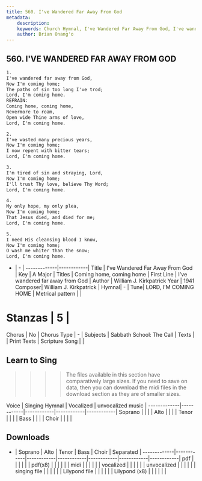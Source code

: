 ```yaml
---
title: 560. I've Wandered Far Away From God
metadata:
    description: 
    keywords: Church Hymnal, I've Wandered Far Away From God, I've wandered far away from God, Coming home, coming home
    author: Brian Onang'o
---
```



## 560. I'VE WANDERED FAR AWAY FROM GOD

```txt
1.
I've wandered far away from God, 
Now I'm coming home; 
The paths of sin too long I've trod; 
Lord, I'm coming home. 
REFRAIN:
Coming home, coming home, 
Nevermore to roam, 
Open wide Thine arms of love, 
Lord, I'm coming home. 

2.
I've wasted many precious years, 
Now I'm coming home; 
I now repent with bitter tears; 
Lord, I'm coming home. 

3.
I'm tired of sin and straying, Lord, 
Now I'm coming home; 
I'll trust Thy love, believe Thy Word; 
Lord, I'm coming home. 

4.
My only hope, my only plea, 
Now I'm coming home; 
That Jesus died, and died for me; 
Lord, I'm coming home. 

5.
I need His cleansing blood I know, 
Now I'm coming home; 
O wash me whiter than the snow; 
Lord, I'm coming home.
```

- |   -  |
-------------|------------|
Title | I've Wandered Far Away From God |
Key | A Major |
Titles | Coming home, coming home |
First Line | I've wandered far away from God |
Author | William J. Kirkpatrick
Year | 1941
Composer| William J. Kirkpatrick |
Hymnal|  - |
Tune| LORD, I'M COMING HOME |
Metrical pattern | |
# Stanzas | 5 |
Chorus | No |
Chorus Type | - |
Subjects | Sabbath School: The Call |
Texts |  |
Print Texts | 
Scripture Song |  |
  
## Learn to Sing

>>>> The files available in this section have comparatively large sizes. If you need to save on data, then you can download the midi files in the download section as they are of smaller sizes.

Voice |  Singing Hymnal | Vocalized | unvocalized music |
-------------|------------|------------|------------|------------|
Soprano | | | |
Alto | | | |
Tenor | | | |
Bass | | | |
Choir | | | |

## Downloads

- |  Soprano | Alto | Tenor | Bass | Choir | Separated |
-------------|------------|------------|------------|------------|------------|------------|
pdf | | | | | |
pdf(x8) | | | | | |
midi | | | | | |
vocalized | | | | | |
unvocalized | | | | | |
singing file | | | | | |
Lilypond file | | | | | |
Lilypond (x8) | | | | | |
  